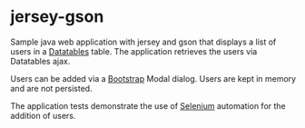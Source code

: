 jersey-gson
===========

Sample java web application with jersey and gson that displays a list of users in a [Datatables](http://datatables.net/) table. The application retrieves the users via Datatables ajax.

Users can be added via a [Bootstrap](http://getbootstrap.com/) Modal dialog. Users are kept in memory and are not persisted.

The application tests demonstrate the use of [Selenium](http://www.seleniumhq.org/) automation for the addition of users.
